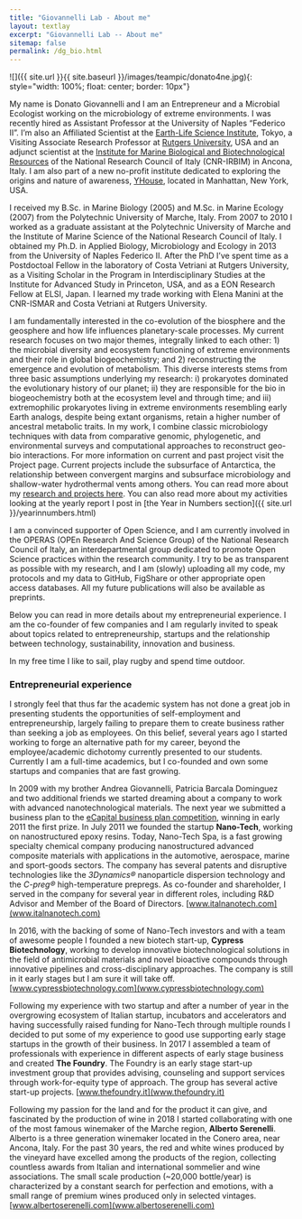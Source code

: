 ```yaml
---
title: "Giovannelli Lab - About me"
layout: textlay
excerpt: "Giovannelli Lab -- About me"
sitemap: false
permalink: /dg_bio.html
---
```


![]({{ site.url }}{{ site.baseurl }}/images/teampic/donato4ne.jpg){: style="width: 100%; float: center; border: 10px"}

My name is Donato Giovannelli and I am an Entrepreneur and a Microbial Ecologist working on the microbiology of extreme environments. I was recently hired as Assistant Professor at the University of Naples “Federico II”. I’m also an Affiliated Scientist at the [Earth-Life Science Institute](www.elsi.jp), Tokyo, a Visiting Associate Research Professor at [Rutgers University](www.rutgers.edu), USA and an adjunct scientist at the [Institute for Marine Biological and Biotechnological Resources](https://www.cnr.it/it/istituto/122/istituto-per-le-risorse-biologiche-e-le-biotecnologie-marine-irbim) of the National Research Council of Italy (CNR-IRBIM) in Ancona, Italy. I am also part of a new no-profit institute dedicated to exploring the origins and nature of awareness, [YHouse](www.yhousenyc.org), located in Manhattan, New York, USA.

I received my B.Sc. in Marine Biology (2005) and M.Sc. in Marine Ecology (2007) from the Polytechnic University of Marche, Italy. From 2007 to 2010 I worked as a graduate assistant at the Polytechnic University of Marche and the Institute of Marine Science of the National Research Council of Italy. I obtained my Ph.D. in Applied Biology, Microbiology and Ecology in 2013 from the University of Naples Federico II. After the PhD I’ve spent time as a Postdoctoal Fellow in the laboratory of Costa Vetriani at Rutgers University, as a Visiting Scholar in the Program in Interdisciplinary Studies at the Institute for Advanced Study in Princeton, USA, and as a EON Research Fellow at ELSI, Japan. I learned my trade working with Elena Manini at the CNR-ISMAR and Costa Vetriani at Rutgers University.

I am fundamentally interested in the co-evolution of the biosphere and the geosphere and how life influences planetary-scale processes. My current research focuses on two major themes, integrally linked to each other: 1) the microbial diversity and ecosystem functioning of extreme environments and their role in global biogeochemistry; and 2) reconstructing the emergence and evolution of metabolism. This diverse interests stems from three basic assumptions underlying my research: i) prokaryotes dominated the evolutionary history of our planet; ii) they are responsible for the bio in biogeochemistry both at the ecosystem level and through time; and iii) extremophilic prokaryotes living in extreme environments resembling early Earth analogs, despite being extant organisms, retain a higher number of ancestral metabolic traits. In my work, I combine classic microbiology techniques with data from comparative genomic, phylogenetic, and environmental surveys and computational approaches to reconstruct geo-bio interactions. For more information on current and past project visit the Project page. Current projects include the subsurface of Antarctica, the relationship between convergent margins and subsurface microbiology and shallow-water hydrothermal vents among others. You can read more about my [research and projects here](research). You can also read more about my activities looking at the yearly report I post in [the Year in Numbers section]({{ site.url }}/yearinnumbers.html)

I am a convinced supporter of Open Science, and I am currently involved in the OPERAS (OPEn Research And Science Group) of the National Research Council of Italy, an interdepartmental group dedicated to promote Open Science practices within the research community. I try to be as transparent as possible with my research, and I am (slowly) uploading all my code, my protocols and my data to GitHub, FigShare or other appropriate open access databases. All my future publications will also be available as preprints.

Below you can read in more details about my entrepreneurial experience. I am the co-founder of few companies and I am regularly invited to speak about topics related to entrepreneurship, startups and the relationship between technology, sustainability, innovation and business.

In my free time I like to sail, play rugby and spend time outdoor.

### Entrepreneurial experience

I strongly feel that thus far the academic system has not done a great job in presenting students the opportunities of self-employment and entrepreneurship, largely failing to prepare them to create business rather than seeking a job as employees. On this belief, several years ago I started working to forge an alternative path for my career, beyond the employee/academic dichotomy currently presented to our students. Currently I am a full-time academics, but I co-founded and own some startups and companies that are fast growing.

In 2009 with my brother Andrea Giovannelli, Patricia Barcala Dominguez and two additional friends we started dreaming about a company to work with advanced nanotechnological materials. The next year we submitted a business plan to the [eCapital business plan competition](www.ecapital.it), winning in early 2011 the first prize. In July 2011 we founded the startup **Nano-Tech**, working on nanostructured epoxy resins. Today, Nano-Tech Spa, is a fast growing specialty chemical company producing nanostructured advanced composite materials with applications in the automotive, aerospace, marine and sport-goods sectors. The company has several patents and disruptive technologies like the _3Dynamics®_  nanoparticle dispersion technology and the _C-preg®_  high-temperature prepregs. As co-founder and shareholder, I served in the company for several year in different roles, including R&D Advisor and Member of the Board of Directors. [www.italnanotech.com](www.italnanotech.com)

In 2016, with the backing of some of Nano-Tech investors and with a team of awesome people I founded a new biotech start-up, **Cypress Biotechnology**, working to develop innovative biotechnological solutions in the field of antimicrobial materials and novel bioactive compounds through innovative pipelines and cross-disciplinary approaches. The company is still in it early stages but I am sure it will take off. [www.cypressbiotechnology.com](www.cypressbiotechnology.com)

Following my experience with two startup and after a number of year in the overgrowing ecosystem of Italian startup, incubators and accelerators and having successfully raised funding for Nano-Tech through multiple rounds I decided to put some of my experience to good use supporting early stage startups in the growth of their business. In 2017 I assembled a team of professionals with experience in different aspects of early stage business and created **The Foundry**. The Foundry is an early stage start-up investment group that provides advising, counseling and support services through work-for-equity type of approach. The group has several active start-up projects. [www.thefoundry.it](www.thefoundry.it)

Following my passion for the land and for the product it can give, and fascinated by the production of wine in 2018 I started collaborating with one of the most famous winemaker of the Marche region, **Alberto Serenelli**. Alberto is a three generation winemaker located in the Conero area, near Ancona, Italy. For the past 30 years, the red and white wines produced by the vineyard have excelled among the products of the region, collecting countless awards from Italian and international sommelier and wine associations. The small scale production (~20,000 bottle/year) is characterized by a constant search for perfection and emotions, with a small range of premium wines produced only in selected vintages. [www.albertoserenelli.com](www.albertoserenelli.com)
